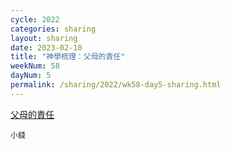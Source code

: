 ```yaml
---
cycle: 2022
categories: sharing
layout: sharing
date: 2023-02-10
title: "神學梳理：父母的責任"
weekNum: 58
dayNum: 5
permalink: /sharing/2022/wk58-day5-sharing.html
---
```


[父母的責任](https://eccseattle.github.io/media/sharing/2022/wk058/2023-02-10-bin.m4a)

`小錢`


